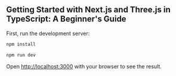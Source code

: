 ## Getting Started with Next.js and Three.js in TypeScript: A Beginner's Guide

First, run the development server:

```bash
npm install

npm run dev

```

Open [http://localhost:3000](http://localhost:3000) with your browser to see the result.
